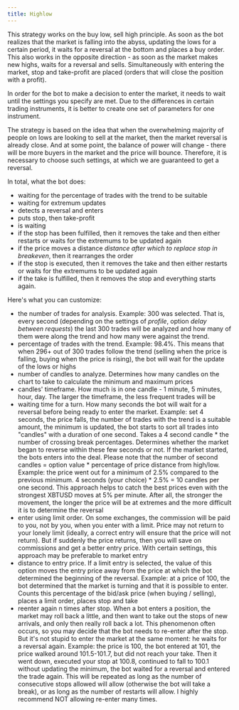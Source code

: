 ```yaml
---
title: Highlow
---
```


This strategy works on the buy low, sell high principle. As soon as the
bot realizes that the market is falling into the abyss, updating the
lows for a certain period, it waits for a reversal at the bottom
and places a buy order. This also works in the opposite direction - as
soon as the market makes new highs, waits for a reversal and
sells. Simultaneously with entering the market, stop and take-profit
are placed (orders that will close the position with a profit).

In order for the bot to make a decision to enter the market, it needs to
wait until the settings you specify are met. Due to the differences in
certain trading instruments, it is better to create one set of
parameters for one instrument.

The strategy is based on the idea that when the overwhelming majority of
people on lows are looking to sell at the market, then the market
reversal is already close. And at some point, the balance of power will
change - there will be more buyers in the market and the price will
bounce. Therefore, it is necessary to choose such settings, at which we
are guaranteed to get a reversal.

In total, what the bot does:

-   waiting for the percentage of trades with the trend to be suitable
-   waiting for extremum updates
-   detects a reversal and enters
-   puts stop, then take-profit
-   is waiting
-   if the stop has been fulfilled, then it removes the take and then
    either restarts or waits for the extremums to be updated again
-   if the price moves a distance *distance after which to replace stop in breakeven*, then it rearranges the order
-   if the stop is executed, then it removes the take and then either
    restarts or waits for the extremums to be updated again
-   if the take is fulfilled, then it removes the stop and everything
    starts again.

Here's what you can customize:

-   the number of trades for analysis. Example: 300 was selected. That
    is, every second (depending on the settings of *profile*, option
    *delay between requests*) the last 300 trades will be
    analyzed and how many of them were along the trend and how many were
    against the trend.
-   percentage of trades with the trend. Example: 98.4%. This means
    that when 296+ out of 300 trades follow the trend (selling when the
    price is falling, buying when the price is rising), the bot will
    wait for the update of the lows or highs
-   number of candles to analyze. Determines how many candles on
    the chart to take to calculate the minimum and maximum prices
-   candles' timeframe. How much is in one candle - 1 minute,
    5 minutes, hour, day. The larger the timeframe, the less frequent
    trades will be
-   waiting time for a turn. How many seconds the bot will wait for a
    reversal before being ready to enter the market. Example: set 4
    seconds, the price falls, the number of trades with the trend is a
    suitable amount, the minimum is updated, the bot starts to sort all
    trades into "candles" with a duration of one second. Takes a 4 second
    candle * the number of crossing break percentages. Determines
    whether the market began to reverse within these few seconds or not.
    If the market started, the bots enters into the deal. Please note that the number
    of second candles = option value * percentage of price distance from
    high/low. Example: the price went out for a minimum of 2.5%
    compared to the previous minimum. 4 seconds (your choice) * 2.5% =
    10 candles per one second. This approach helps to catch the best prices even
    with the strongest XBTUSD moves at 5% per minute. After all, the
    stronger the movement, the longer the price will be at extremes and
    the more difficult it is to determine the reversal
-   enter using limit order. On some exchanges, the commission
    will be paid to you, not by you, when you enter with a limit. Price may
    not return to your lonely limit (ideally, a correct entry will
    ensure that the price will not return). But if suddenly the price
    returns, then you will save on commissions and get a better entry
    price. With certain settings, this approach may be preferable to
    market entry
-   distance to entry price. If a limit
    entry is selected, the value of this option moves the entry price
    away from the price at which the bot determined the beginning of the
    reversal. Example: at a price of 100, the bot determined that the
    market is turning and that it is possible to enter. Counts this
    percentage of the bid/ask price (when buying / selling), places a
    limit order, places stop and take
-   reenter again n times after stop. When a bot enters a position, the market
    may roll back a little, and then want to take out the stops of new
    arrivals, and only then really roll back a lot. This phenomenon
    often occurs, so you may decide that the bot needs to re-enter after
    the stop. But it's not stupid to enter the market at the same
    moment: he waits for a reversal again. Example: the price is 100,
    the bot entered at 101, the price walked around 101.5-101.7, but did
    not reach your take. Then it went down, executed your stop at 100.8,
    continued to fall to 100.1 without updating the minimum, the bot
    waited for a reversal and entered the trade again. This will be
    repeated as long as the number of consecutive stops allowed will
    allow (otherwise the bot will take a break), or as long as the
    number of restarts will allow. I highly recommend NOT allowing
    re-enter many times.

